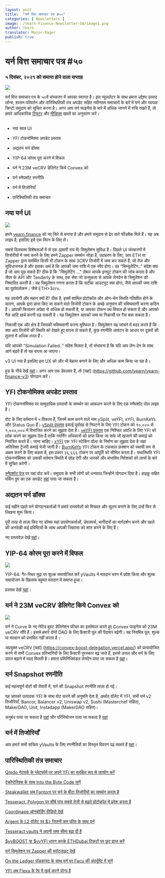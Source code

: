 ```yaml
---
layout: post
title:  "यर्न वित्त समाचार पत्र #५०"
categories: [ Newsletters ]
image: ./Yearn-Finance-Newsletter-50/image1.png
author: Yearn
translator: Major-Rager
publish: true
---
```


# यर्न वित्त समाचार पत्र #५० 

### ५ दिसंबर, २०२१ को समाप्त होने वाला सप्ताह

![](image1.png)

यर्न वित्त समाचार पत्र के ५०वें संस्करण में आपका स्वागत है। इस न्यूज़लेटर के साथ हमारा उद्देश्य उत्पाद लॉन्च, शासन परिवर्तन और पारिस्थितिकी तंत्र अपडेट सहित नवीनतम समाचारों के बारे में यर्न और व्यापक क्रिप्टो समुदाय को सूचित करना है। अगर आप यर्न फाइनेंस के बारे में अधिक जानने में रुचि रखते हैं, तो हमारे आधिकारिक [ट्विटर](https://twitter.com/iearnfinance) और [मीडियम](https://medium.com/iearn) खातों का अनुसरण करें।

##

- नया साल UI
    
- YFI टोकनोमिक्स अपडेट प्रस्ताव
    
- अद्यतन यर्न डॉक्स
    
- YIP-64 कोरम पूरा करने में विफल
    
- यर्न ने 23M veCRV डेलिगेट किये Convex को
    
- यर्न स्नैपशॉट रणनीति

- यर्न में तिजोरियाँ

- पारिस्थितिकी तंत्र समाचार

## नया यर्न UI

![](image2.png)

हमने [yearn.finance](https://yearn.finance/) को नए सिरे से बनाया है और हमारे समुदाय से ढेर सारे फीडबैक मिले हैं। यह अब लाइव है, इसलिए इसे एक स्पिन के लिए लें।

सबसे दिलचस्प विशेषताओं में से एक (हमारी राय में) सिमुलेशन सुविधा है। पिछले UI संस्करणों में तिजोरीयों में जमा करने के लिए हमने Zapper समर्थन जोड़ा है, उदाहरण के लिए, आप ETH या Zapper द्वारा समर्थित किसी भी टोकन के साथ 3CRV तिजोरी में जमा कर सकते हैं, जो तेज़ और सुविधाजनक है और इसका अर्थ है कि आपकी जमा राशि में एक स्वैप होगा। वह "सिम्युलेटिंग.." संदेश क्या है जो आप पूछ सकते हैं? ठीक है कि "सिमुलेटिंग ..." लेबल आपके इनपुट टोकन की जांच करता है और जैपर के API और Tenderly के साथ, एक सेवा जो उत्सुकता से आपके लेनदेन के सिमुलेशन को निष्पादित करती है। यह सिमुलेशन गणना करता है कि सटीक आउटपुट क्या होगा, जैसे आपकी जमा राशि का पूर्वावलोकन। जैसे ETH>3crv.

यह उपयोगी और महान क्यों है? ठीक है, इसमें शामिल प्रोटोकॉल और ऑन-चेन स्थिति गतिशील होने के कारण, आपके द्वारा प्राप्त किए जा सकने वाले तिजोरी टोकन के अच्छे अनुमान की भविष्यवाणी करना कठिन है। आपकी फिसलन अपेक्षा से अधिक हो सकती है, या आपका टोकन पथ विफल हो सकता है और आपको गैस आदि खर्च करनी पड़ सकती है। यह सिमुलेशन आपको जमा या निकासी पर गैस बचा सकता है।

निकासी एक और क्षेत्र है जिसकी भविष्यवाणी करना मुश्किल है। सिमुलेशन यह जांचने में मदद करते हैं कि क्या आप तिजोरी की स्थिति को देखते हुए वापस ले सकते हैं, कुछ रणनीति आवंटन के आधार पर दूसरों की तुलना में अधिक तरल हैं।

यदि आपको "Simulation Failed.." संदेश मिलता है, तो संभावना है कि यदि आप लेन-देन के साथ आगे बढ़ते हैं तो यह वापस आ जाएगा।

v3 UI नया है इसलिए इस UX को और भी बेहतर बनाने के लिए और अधिक काम किया जा रहा है।

हुड के नीचे देखें [यहां](https://medium.com/iearn/yearn-ui-v3-0-a194355bdb1f)। अगर आप एक डेवलपर हैं, तो [यहां] (https://github.com/yearn/yearn-finance-v3) योगदान करें।

## YFI टोकनोमिक्स अपडेट प्रस्ताव

YFI टोकननॉमिक्स पर सामुदायिक प्रस्तावों के समर्थन का आकलन करने के लिए एक स्नैपशॉट पोल लाइव है।

वोट के लिए वर्तमान में ५ विकल्प हैं, जिनमें काम करने वाले नाम ySplit, veYFI, xYFI, BurnKeYs और Status Quo हैं। [ySplit प्रस्ताव](https://docs.google.com/document/d/1dAWTkS_ZsXNy7mKKjOFUjILSlLsLz9KhGfLrwVu0GUg/edit) इकाई पूर्वाग्रह से निपटने के लिए YFI टोकन को १०,००० से १,०००,००० में विभाजित करने का सुझाव देता है। [veYFI प्रस्ताव](https://docs.google.com/document/d/1hoi-IVccOB6iUJYzuApVbyjbQBx8-M0UuzZosb9wlWM/edit) एक निश्चित अवधि के लिए YFI को लॉक करने का सुझाव देता है ताकि गवर्निंग अधिकारों को प्राप्त किया जा सके जो खजाने की कमाई को नियंत्रित करते हैं। जाना चाहिए। [xYFI](https://docs.google.com/document/d/1ev16BXu3bDC8zMSBvHmxMWIeD82ptZck6SJAO5frV5g/edit) एक YFI स्टेकिंग वॉल्ट के निर्माण का सुझाव देता है जहां अतिरिक्त ट्रेजरी कमाई भेजी जानी है। [BurnKeYs](https://docs.google.com/document/d/1BqmRsfdfCIaCtNZULdhKqUJzpKdaHE1XOGQlVp2nuSc/edit) YFI टोकन के टकसाल फ़ंक्शन को स्थायी रूप से अक्षम करने के लिए कहता है, इस प्रकार ३६,६६६ टोकन पर आपूर्ति को सीमित करता है। यथास्थिति YFI टोकननॉमिक्स को उसकी वर्तमान स्थिति में छोड़ देगी और धारकों और संभावित निवेशकों को लाभों के बारे में सूचित करेगी।

[स्नैपशॉट पेज](https://yearn.snapshot.page/#/proposal/0x783cb3d57dd59b2827f6a42967375f06504cc947eba3c0e495c7b29ffd47aea) पर यहां वोट करें। समुदाय के सभी लोगों को धन्यवाद जिन्होंने योगदान दिया है। हाइकू सहित वर्किंग ग्रुप का एक अपडेट [यहां](https://docs.google.com/document/d/1-YEfXqXgTm-qzhPRUKs5allfX1XqYUOYwr_49FApnLU/edit) पाया जा सकता है।

## अद्यतन यर्न डॉक्स

कई महीने पहले यर्न योगदानकर्ताओं ने हमारे दस्तावेज़ों को मित्रवत और सुलभ बनाने के लिए उन्हें फिर से लिखना शुरू किया।

पूरी तरह से ताज़ा किए गए डॉक्स यहां उपयोगकर्ताओं, डेवलपर्स, भागीदारों का मार्गदर्शन करने और पहले की अनदेखी कई प्रविष्टियों के साथ आपकी जिज्ञासा को शांत करने के लिए हैं।

नए दस्तावेज़ देखें [यहां](https://docs.yearn.finance/)।

## YIP-64 कोरम पूरा करने में विफल

![](image3.png)

YIP-64: गैर-स्थिर मुद्रा पर शुल्क समायोजित करें yVaults ने मतदान चरण में प्रवेश किया और शुल्क समायोजन के खिलाफ बहुमत मतदान में समाप्त हुआ।

प्रस्ताव देखें [यहां](https://snapshot.org/#/ybaby.eth/proposal/0xfe7296601d199b89a8aa53f95d6243ef935d736bea2f13109979d8d5098017d2)।

## यर्न ने 23M veCRV डेलिगेट किये Convex को

![](image4.png)

यर्न ने Curve के नए नेटिव बूस्ट डेलिगेशन फीचर का इस्तेमाल करते हुए Convex फाइनेंस को 23M veCRV सौंपे हैं। इससे हमारे दोनों DAO के लिए फ़ैक्टरी पूल की पैदावार बढ़ेगी। यह नियमित पूल, शुल्क या मतदान को प्रभावित नहीं करता है।

अप्रयुक्त veCRV [यहां] (https://convex-boost-delegation.vercel.app/) को प्रत्यायोजित करने से सभी Convex प्रतिभागियों के लिए फ़ैक्टरी पुरस्कार बढ़ जाते हैं, इससे उत्तल और यर्न के लिए उपज बढ़ाने में मदद मिलती है। हमारा प्रतिनिधिमंडल लेनदेन पाया जा सकता है [यहां](https://etherscan.io/tx/0x4734c879b23c678cb97ba90591e16a14f1f7a2e0a7d71bfa67d2e7bb5d718e5f)।

## यर्न Snapshot रणनीति

कई महत्वपूर्ण वोटों की तैयारी में, यर्न की Snapshot रणनीति ताज़ा हो गई।

यह आपको उत्पादक YFI के साथ वोट करने की अनुमति देता है, अर्थात् वॉलेट में YFI, सभी यर्न v2 तिजोरियाँ, Bancor, Balancer v2, Uniswap v2, Sushi (Masterchef सहित), MakerDAO, Unit, Instadapp (MakerDAO सहित)।

अनुबंध पाया जा सकता है [यहां](https://github.com/yearn/snapshot-strategy) और परिनियोजन पाया जा सकता है [यहां](https://etherscan.io/address/0xA79e803FffE9DA37477ddaFD7C6F3dbDCa1C566C#code)

## यर्न में तिजोरियाँ

आप हमारे सभी सक्रिय yVaults के लिए रणनीतियों का विस्तृत विवरण पढ़ सकते हैं [यहां](https://medium.com/yearn-state-of-the-vaults/the-vaults-at-yearn-9237905ffed3)।

## पारिस्थितिकी तंत्र समाचार

[Qredo नेटवर्क के प्लेटफॉर्म पर अपने YFI का सुरक्षित रूप से उपयोग करें](https://twitter.com/QredoNetwork/status/1461031928564436994)

[ट्रेकोप्टेरिक्स के साथ Into the Byte Code सुनें](https://twitter.com/benmercerdev/status/1464347991674863626?s=21)

[Steakwallet अब Fantom पर यर्न के बीटा तिजोरीयों का समर्थन करता है](https://twitter.com/steakwallet/status/1463623834389602311?s=21)

[Tesseract, Polygon पर शीर्ष पांच सबसे तेजी से बढ़ते प्रोटोकॉल में प्रवेश करता है](https://twitter.com/marketdky/status/1461734313636945926?s=21)

[Coordinape ऑनबोर्डिंग वीडियो देखें](https://twitter.com/coordinape/status/1460591450413015043?s=21)

[Argent के L2 वॉलेट पर $२ जितनी कम फीस के साथ यर्न](https://twitter.com/argentHQ/status/1468934923264401419)

[Tesseract vaults ने अपनी जमा सीमा बढ़ा दी है](https://twitter.com/tesseract_fi/status/1468217220966801413)

[$yvBOOST या $yvYFI धारण करके ETHDubai टिकटों पर छूट प्राप्त करें](https://twitter.com/ETHDubaiConf/status/1467068791456923648)

[यर्न सिमुलेशन पर Zapper की स्पॉटलाइट देखें](https://twitter.com/zapper_fi/status/1466447565302517765)

[On the Ledger पॉडकास्ट के साथ यर्न पर Facu की अंतर्दृष्टि में सुनें](https://twitter.com/Ledger/status/1465678701635506185)

[YFI अब Flexa के ऐप में खर्च करने योग्य है](https://twitter.com/FlexaHQ/status/1469092114038415364)

